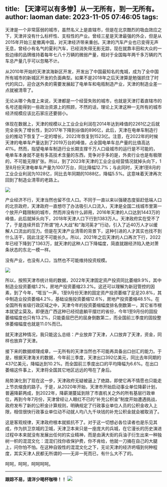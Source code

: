 title: 【天津可以有多惨】从一无所有，到一无所有。
author: laoman
date: 2023-11-05 07:46:05
tags:
---

天津是一个非常孱弱的城市，虽然名义上是直辖市，但是在北京酷烈的吸血效应之下，天津并没有什么标杆性、支柱性的产业。<!--more-->曾经三星是天津最强的外企，但是从2015年开始三星撤离中国，对天津经济带来重创。天津的汽车产业也已变得无声无息，曾经小有名气的夏利汽车，已经消失得无影无踪，现在就靠丰田和大众的一些边缘的品牌维持着每年七八十万辆的微弱产量，相对于全国每年两千多万辆的汽车总产量几乎可以忽略不计。

从2010年开始的天津滨海新区开发，开发出了中国最知名的鬼城，成为了全中国所有城市的新城区开发的负面典型。如果不是2018年之后天津算是勉强抓住了时代的风口，迎合送外卖的需要发展起了电单车和电瓶制造产业，天津的制造业差一点就被清零了。

无论从哪个角度上来说，天津都是一个经营失败的城市，也就是天津打着直辖市的名号还能得到一些政治资源上的照顾，不然的话，理论上天津这种一无所有的城市经济规模应该比石家庄还要弱小。

体现在数据上，天津的规模以上工业企业利润在2014年达到峰值的2261亿之后就完全丧失了增长性，到2017年下降到谷值的896亿，此后，天津在电单车制造行业的推动下恢复了一定的增长，2022年恢复到1523亿。注意，在2022年的时候天津的电单车产量达到了2019万台的峰值，占全国电单车总产量的比值高达41%。然而，指望电单车制造行业长期支撑千万人口级城市的运行是不可能的，电单车本身就不是有多高技术含量的东西，竞争对手多的是，外卖行业也是有极限的，不可能无限扩张。所以，到了2023年天津的工业企业经营情况就掉头向下，1至8月份天津电单车产量为1007万台，同比降幅12.7%；与此同时，天津1至8月的工业企业利润为1028亿，同比去年同期的1088亿，降幅5.5%。这意味着天津再次回到了制造业清零的老路上。

![](/images/20231102001.png)

产业经济不行，天津当然也留不住人口。不同于一直以来以强硬态度驱赶低端人口的北京政府，天津政府一直想尽了办法吸引人口流入，天津是全国二线城市里第一个放开户籍限制的城市，然而并没有什么卵用，2016年天津的人口达到1443万的峰值，此后就掉头向下，2018年天津人口下行到1383万人。天津政府实在受不了了，于是连续开启了所谓“抢人大战”和“海河英才”行动，引入了近40万人才以缓解人口流出的压力。但是在天津产业清零的背景下，这种引进的人才其实也找不到什么活干，因此注定不可能长久。所以，2021年之后天津的人口再次下行，2022年已经下降到了1363万，就天津的这种人口下降幅度，简直就跟经济陷入绝对萧条状态的东北一模一样。

没有产业，也没有人口，当然也不可能维持投资规模。

![](/images/20231102002.png)

所以，按照天津市统计局的数据，2022年天津固定资产投资同比萎缩9.9%，其中制造业投资萎缩1.2%，房地产投资萎缩23.2%。这还可以理解为新冠管控的因素，到了今年，“哐当”一声，1至9月份天津的固定资产投资萎缩了足足20.8%，其中制造业投资萎缩4.2%，基础设施投资萎缩12.6%，房地产投资萎缩48.5%。在全国所有省级行政区域之中，天津今年的投资萎缩幅度排名倒数第一，其它省市根本就望尘莫及。即便连广西这种已经彻底躺平摆烂的省份，今年1至9月份的固投萎缩幅度也只有13.2%，只能委屈巴巴的屈身倒数第二，而全国前三季度的固投整体萎缩幅度也就是11.0%而已。

就天津这种情况，我只能这么总结：产业放弃了天津，人口放弃了天津，资金，同样也放弃了天津。

接下来的数据顺理成章，一无所有的天津当然也不可能再具备出口创汇的能力。于是，根据天津海关的数据，今年前三季度，天津出口392亿美元，同比去年同期的437亿美元，降幅达到10.2%。而全国前三季度出口的平均降幅为6.6%。在出口萎缩这件事上，天津将全国其它地区远远的甩在了身后。

局势演化到了现在这一步，天津政府无疑被逼上了绝路，即使它再不情愿也只能走上节衣缩食的路子。于是，从2020年开始，天津市开始启动事业单位降薪计划，普遍降薪两成，到2022年，降薪潮蔓延到除了市直机关之外的所有基层行政单位，再到今年7月份，天津曾经让人眼红不已的“补充公积金”制度开始遭遇挑战，政府发布了新的公积金计算规则，明确规定了行政事业单位人员的公积金收入上限，相信很快行政事业单位动不动就人均八九千块钱的补充公积金就会被取消了。

这是客观规律，天津政府根本就抵抗不了。对于这一切想必各位读者也是乐见其成，作为拱卫京城的卫城，天津卫本来只是一座庞大的兵城，在它漫长的历史演进过程中本来就没有发展出任何的实业精神，而是由满大街的兵油子衍生出来一种独树一帜的混混文化：混混们找你收保护费，你不肯给，他就一刀捅在自己的大腿上，问你怕不怕。在这种自毁性的混混文化之下，无论天津的经济坍塌到何种程度，其实天津人民都无所谓的——无非一死而已，有什么大不了的。

呵呵，呵呵，呵呵呵呵。
- - -
**跟踪不易，请洋少喝杯咖啡！！**
![](/images/zanshang.jpg)